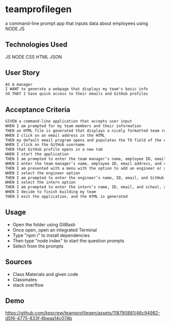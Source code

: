 # teamprofilegen

a command-line prompt app that inputs data about employees using NODE.JS

## Technologies Used

JS
NODE
CSS
HTML
JSON

## User Story

```md
AS A manager
I WANT to generate a webpage that displays my team's basic info
SO THAT I have quick access to their emails and GitHub profiles
```

## Acceptance Criteria

```md
GIVEN a command-line application that accepts user input
WHEN I am prompted for my team members and their information
THEN an HTML file is generated that displays a nicely formatted team roster based on user input
WHEN I click on an email address in the HTML
THEN my default email program opens and populates the TO field of the email with the address
WHEN I click on the GitHub username
THEN that GitHub profile opens in a new tab
WHEN I start the application
THEN I am prompted to enter the team manager’s name, employee ID, email address, and office number
WHEN I enter the team manager’s name, employee ID, email address, and office number
THEN I am presented with a menu with the option to add an engineer or an intern or to finish building my team
WHEN I select the engineer option
THEN I am prompted to enter the engineer’s name, ID, email, and GitHub username, and I am taken back to the menu
WHEN I select the intern option
THEN I am prompted to enter the intern’s name, ID, email, and school, and I am taken back to the menu
WHEN I decide to finish building my team
THEN I exit the application, and the HTML is generated
```

## Usage

* Open the folder using GitBash
* Once open, open an integrated Terminal
* Type "npm i" to install dependencies
* Then type "node index" to start the question prompts
* Select from the prompts

## Sources

* Class Materials and given code
* Classmates
* stack overflow

## Demo


https://github.com/kpxcrew/teamprofilegen/assets/118790881/46c94982-d5f6-4775-833f-6beaa14c074b


